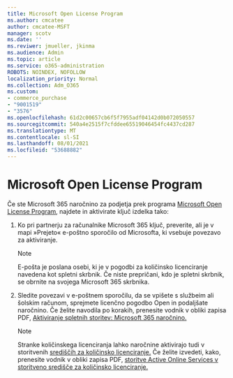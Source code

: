 ```yaml
---
title: Microsoft Open License Program
ms.author: cmcatee
author: cmcatee-MSFT
manager: scotv
ms.date: ''
ms.reviwer: jmueller, jkinma
ms.audience: Admin
ms.topic: article
ms.service: o365-administration
ROBOTS: NOINDEX, NOFOLLOW
localization_priority: Normal
ms.collection: Adm_O365
ms.custom:
- commerce_purchase
- "9001519"
- "3576"
ms.openlocfilehash: 61d2c00657cb6f5f7955adf04142d0b072050557
ms.sourcegitcommit: 540a4e2515f7cfddee65519046454fc4437cd287
ms.translationtype: MT
ms.contentlocale: sl-SI
ms.lasthandoff: 08/01/2021
ms.locfileid: "53688882"
---
```

# <a name="microsoft-open-license-program"></a>Microsoft Open License Program

Če ste Microsoft 365 naročnino za podjetja prek programa [Microsoft Open License Program](https://go.microsoft.com/fwlink/p/?LinkID=613298), najdete in aktivirate ključ izdelka tako:

1. Ko pri partnerju za računalnike Microsoft 365 ključ, preverite, ali je v mapi »Prejeto« e-poštno sporočilo od Microsofta, ki vsebuje povezavo za aktiviranje.

    > [!NOTE]
    > E-pošta je poslana osebi, ki je v pogodbi za količinsko licenciranje navedena kot spletni skrbnik. Če niste prepričani, kdo je spletni skrbnik, se obrnite na svojega Microsoft 365 skrbnika.
1. Sledite povezavi v e-poštnem sporočilu, da se vpišete s službeim ali šolskim računom, sprejmete licenčno pogodbo Open in podaljšate naročnino. Če želite navodila po korakih, prenesite vodnik v obliki zapisa PDF, [Aktiviranje spletnih storitev: Microsoft 365 naročnino.](https://go.microsoft.com/fwlink/p/?LinkId=618100)

    > [!NOTE]
    > Stranke količinskega licenciranja lahko naročnine aktivirajo tudi v storitvenih [središčih za količinsko licenciranje.](https://go.microsoft.com/fwlink/p/?LinkID=282016) Če želite izvedeti, kako, prenesite vodnik v obliki zapisa PDF, [storitve Active Online Services v storitveno središče za količinsko licenciranje.](https://go.microsoft.com/fwlink/p/?LinkId=618096)